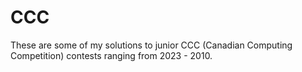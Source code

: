 # CCC

These are some of my solutions to junior CCC (Canadian Computing Competition) contests ranging from 2023 - 2010.
